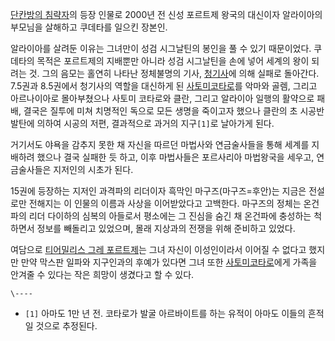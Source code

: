 [단칸방의 침략자](%EB%8B%A8%EC%B9%B8%EB%B0%A9%EC%9D%98%20%EC%B9%A8%EB%9E%B5%EC%9E%90.md)의 등장 인물로 2000년 전 신성 포르트제 왕국의 대신이자 알라이아의 부모님을 살해하고 쿠데타를 일으킨 장본인.

알라이아를 살려둔 이유는 그녀만이 성검 시그날틴의 봉인을 풀 수 있기 때문이었다. 쿠데타의 목적은 포르트제의 지배뿐만 아니라 성검 시그날틴을
손에 넣어 세계의 왕이 되려는 것. 그의 음모는 홀연히 나타난 정체불명의 기사,
[청기사](%EC%B2%AD%EA%B8%B0%EC%82%AC.md)에 의해 실패로 돌아간다.  
7.5권과 8.5권에서 청기사의 역할을 대신하게 된 [사토미코타로](%EC%82%AC%ED%86%A0%EB%AF%B8%20%EC%BD%94%ED%83%80%EB%A1%9C.md)를 악마와 골렘,
그리고 아르나이아로 몰아부쳤으나 사토미 코타로와 클란, 그리고 알라이아 일행의 활약으로 패배, 결국은 질투에 미쳐 치명적인 독으로 모든
생명을 죽이고자 했으나 클란의 초 시공반발탄에 의하여 시공의 저편, 결과적으로 과거의 지구`[1]`로 날아가게 된다.

거기서도 야욕을 감추지 못한 채 자신을 따르던 마법사와 연금술사들을 통해 세계를 지배하려 했으나 결국 실패한 듯 하고, 이후 마법사들은
포르사리아 마법왕국을 세우고, 연금술사들은 지저인의 시초가 된다.

15권에 등장하는 지저인 과격파의 리더이자 흑막인 마구즈(마구즈=후안)는 지금은 전설로만 전해지는 이 인물의 이름과 사상을 이어받았다고
고백한다. 마구즈의 정체는 온건파의 리더 다이하의 심복의 아들로서 평소에는 그 진심을 숨긴 채 온건파에 충성하는 척 하면서 정보를 빼돌리고
있었으며, 몰래 지상과의 전쟁을 위해 준비하고 있었다.

여담으로 [티어밀리스 그레 포르트제](%ED%8B%B0%EC%96%B4%EB%B0%80%EB%A6%AC%EC%8A%A4%20%EA%B7%B8%EB%A0%88%20%ED%8F%AC%EB%A5%B4%ED%8A%B8%EC%A0%9C.md)는 그녀 자신이 이성인이라서 이어질 수
없다고 했지만 만약 막스판 일파와 지구인과의 후예가 있다면 그녀 또한 [사토미코타로](%EC%82%AC%ED%86%A0%EB%AF%B8%20%EC%BD%94%ED%83%80%EB%A1%9C.md)에게 가족을
안겨줄 수 있다는 작은 희망이 생겼다고 할 수 있다.

`\----`

  * `[1]` 아마도 1만 년 전. 코타로가 발굴 아르바이트를 하는 유적이 아마도 이들의 흔적일 것으로 추정된다.

